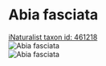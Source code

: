 
Abia fasciata
=============
  
[iNaturalist taxon id: 461218](https://www.inaturalist.org/taxa/461218)  
![Abia fasciata](https://inaturalist-open-data.s3.amazonaws.com/photos/218315494/medium.jpg)  
![Abia fasciata](https://inaturalist-open-data.s3.amazonaws.com/photos/218315460/medium.jpg)